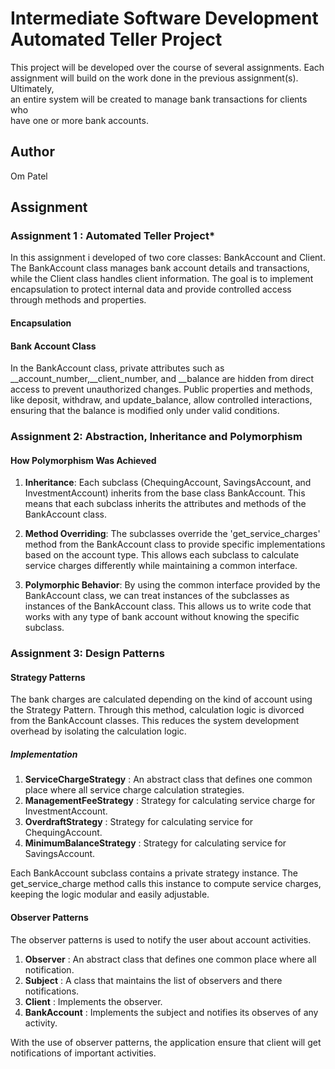 # Intermediate Software Development Automated Teller Project

This project will be developed over the course of several assignments. Each  
assignment will build on the work done in the previous assignment(s). Ultimately,  
an entire system will be created to manage bank transactions for clients who  
have one or more bank accounts.

## Author

Om Patel

## Assignment

### Assignment 1 :  Automated Teller Project*

In this assignment i developed of two core classes: BankAccount and Client. The BankAccount class manages bank account details and transactions, while the Client class handles client information. The goal is to implement encapsulation to protect internal data and provide controlled access through methods and properties.

#### Encapsulation

#### Bank Account Class

In the BankAccount class, private attributes such as __account_number,__client_number, and __balance are hidden from direct access to prevent unauthorized changes. Public properties and methods, like deposit, withdraw, and update_balance, allow controlled interactions, ensuring that the balance is modified only under valid conditions.

### Assignment 2: Abstraction, Inheritance and Polymorphism

#### How Polymorphism Was Achieved

1. **Inheritance**: Each subclass (ChequingAccount, SavingsAccount, and InvestmentAccount) inherits from the base class BankAccount. This means that each subclass inherits the attributes and methods of the BankAccount class.

2. **Method Overriding**: The subclasses override the 'get_service_charges' method from the BankAccount class to provide specific implementations based on the account type. This allows each subclass to calculate service charges differently while maintaining a common interface.

3. **Polymorphic Behavior**: By using the common interface provided by the BankAccount class, we can treat instances of the subclasses as instances of the BankAccount class. This allows us to write code that works with any type of bank account without knowing the specific subclass.

### Assignment 3: Design Patterns

#### Strategy Patterns

The bank charges are calculated depending on the kind of account using the Strategy Pattern. Through this method, calculation logic is divorced from the BankAccount classes. This reduces the system development overhead by isolating the calculation logic.

##### Implementation

1. **ServiceChargeStrategy** : An abstract class that defines one common place where all service charge calculation strategies.
2. **ManagementFeeStrategy** : Strategy for calculating service charge for InvestmentAccount.
3. **OverdraftStrategy** : Strategy for calculating service for ChequingAccount.
4. **MinimumBalanceStrategy** : Strategy for calculating service for SavingsAccount.

Each BankAccount subclass contains a private strategy instance. The get_service_charge method calls this instance to compute service charges, 
keeping the logic modular and easily adjustable.

#### Observer Patterns

The observer patterns is used to notify the user about account activities.

1. **Observer** : An abstract class that defines one common place where all notification.
2. **Subject** : A class that maintains the list of observers and there notifications.
3. **Client** : Implements the observer.
4. **BankAccount** : Implements the subject and notifies its observes of any activity.

With the use of observer patterns, the application ensure that client will get notifications of important activities.
